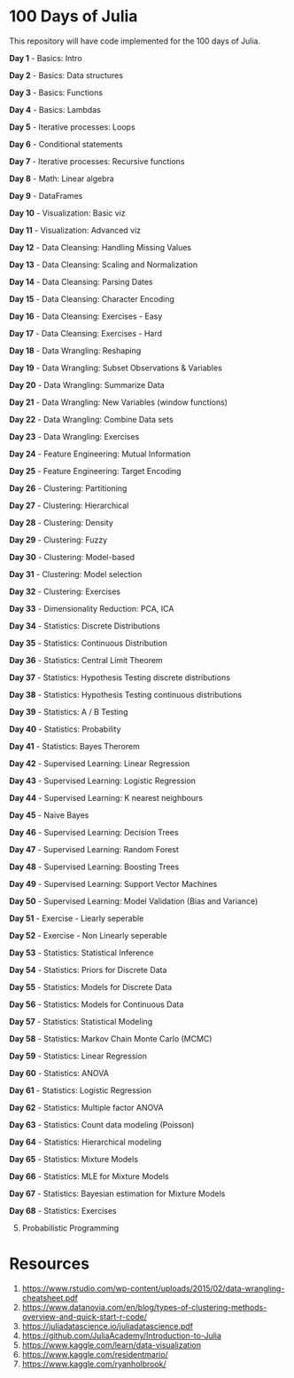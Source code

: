 # 100 Days of Julia
This repository will have code implemented for the 100 days of Julia.

**Day 1** - Basics: Intro

**Day 2** - Basics: Data structures

**Day 3** - Basics: Functions

**Day 4** - Basics: Lambdas

**Day 5** - Iterative processes: Loops

**Day 6** - Conditional statements

**Day 7** - Iterative processes: Recursive functions

**Day 8** - Math: Linear algebra

**Day 9** - DataFrames

**Day 10** - Visualization: Basic viz

**Day 11** - Visualization: Advanced viz

**Day 12** - Data Cleansing: Handling Missing Values

**Day 13** - Data Cleansing: Scaling and Normalization

**Day 14** - Data Cleansing: Parsing Dates

**Day 15** - Data Cleansing: Character Encoding

**Day 16** - Data Cleansing: Exercises - Easy

**Day 17** - Data Cleansing: Exercises - Hard

**Day 18** - Data Wrangling: Reshaping

**Day 19** - Data Wrangling: Subset Observations & Variables

**Day 20** - Data Wrangling: Summarize Data

**Day 21** - Data Wrangling: New Variables (window functions)

**Day 22** - Data Wrangling: Combine Data sets

**Day 23** - Data Wrangling: Exercises

**Day 24** - Feature Engineering: Mutual Information

**Day 25** - Feature Engineering: Target Encoding

**Day 26** - Clustering: Partitioning

**Day 27** - Clustering: Hierarchical

**Day 28** - Clustering: Density 

**Day 29** - Clustering: Fuzzy

**Day 30** - Clustering: Model-based

**Day 31** - Clustering: Model selection

**Day 32** - Clustering: Exercises

**Day 33** - Dimensionality Reduction: PCA, ICA

**Day 34** - Statistics: Discrete Distributions

**Day 35** - Statistics: Continuous Distribution

**Day 36** - Statistics: Central Limit Theorem

**Day 37** - Statistics: Hypothesis Testing discrete distributions

**Day 38** - Statistics: Hypothesis Testing continuous distributions

**Day 39** - Statistics: A / B Testing 

**Day 40** - Statistics: Probability 

**Day 41** - Statistics: Bayes Therorem

**Day 42** - Supervised Learning: Linear Regression

**Day 43** - Supervised Learning: Logistic Regression

**Day 44** - Supervised Learning: K nearest neighbours

**Day 45** - Naive Bayes

**Day 46** - Supervised Learning: Decision Trees

**Day 47** - Supervised Learning: Random Forest

**Day 48** - Supervised Learning: Boosting Trees

**Day 49** - Supervised Learning: Support Vector Machines

**Day 50** - Supervised Learning: Model Validation (Bias and Variance)

**Day 51** - Exercise - Liearly seperable

**Day 52** - Exercise - Non Linearly seperable

**Day 53** - Statistics: Statistical Inference

**Day 54** - Statistics: Priors for Discrete Data

**Day 55** - Statistics: Models for Discrete Data

**Day 56** - Statistics: Models for Continuous Data

**Day 57** - Statistics: Statistical Modeling

**Day 58** - Statistics: Markov Chain Monte Carlo (MCMC)

**Day 59** - Statistics: Linear Regression

**Day 60** - Statistics: ANOVA

**Day 61** - Statistics: Logistic Regression

**Day 62** - Statistics: Multiple factor ANOVA

**Day 63** - Statistics: Count data modeling (Poisson)

**Day 64** - Statistics: Hierarchical modeling

**Day 65** - Statistics: Mixture Models

**Day 66** - Statistics: MLE for Mixture Models

**Day 67** - Statistics: Bayesian estimation for Mixture Models

**Day 68** - Statistics: Exercises

5. Probabilistic Programming

# Resources
1. https://www.rstudio.com/wp-content/uploads/2015/02/data-wrangling-cheatsheet.pdf
2. https://www.datanovia.com/en/blog/types-of-clustering-methods-overview-and-quick-start-r-code/
3. https://juliadatascience.io/juliadatascience.pdf
4. https://github.com/JuliaAcademy/Introduction-to-Julia
5. https://www.kaggle.com/learn/data-visualization
6. https://www.kaggle.com/residentmario/
7. https://www.kaggle.com/ryanholbrook/